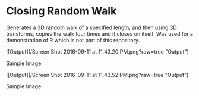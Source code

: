# Closing Random Walk

Generates a 3D random walk of a specified length, and then using 3D transforms, copies the walk four times and it closes on itself. Was used for a demonstration of R which is not part of this repository. 

![Output](/Screen Shot 2016-09-11 at 11.43.20 PM.png?raw=true "Output")

Sample Image

![Output](/Screen Shot 2016-09-11 at 11.43.52 PM.png?raw=true "Output")

Sample Image
